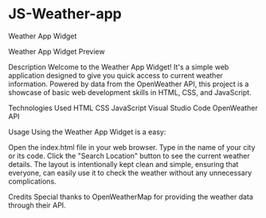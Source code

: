 # JS-Weather-app
Weather App Widget

Weather App Widget Preview

Description
Welcome to the Weather App Widget! It's a simple web application designed to give you quick access to current weather information. Powered by data from the OpenWeather API, this project is a showcase of basic web development skills in HTML, CSS, and JavaScript.

Technologies Used
HTML
CSS
JavaScript
Visual Studio Code
OpenWeather API

Usage
Using the Weather App Widget is a easy:

Open the index.html file in your web browser.
Type in the name of your city or its code.
Click the "Search Location" button to see the current weather details.
The layout is intentionally kept clean and simple, ensuring that everyone, can easily use it to check the weather without any unnecessary complications.

Credits
Special thanks to OpenWeatherMap for providing the weather data through their API.
